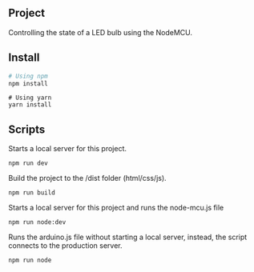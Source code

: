 <h2>Project</h2>

Controlling the state of a LED bulb using the NodeMCU.


<h2>Install</h2>

```bash
# Using npm
npm install
```
```
# Using yarn
yarn install
```

<h2>Scripts</h2>

Starts a local server for this project.
```
npm run dev
```

Build the project to the /dist folder (html/css/js).

```
npm run build
```

Starts a local server for this project and runs the node-mcu.js file

```
npm run node:dev
```

Runs the arduino.js file without starting a local server, instead, the script connects to the production server.

```
npm run node
```
